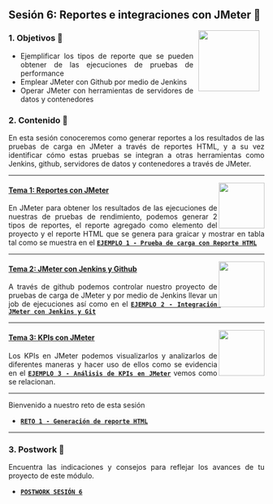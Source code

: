## Sesión 6: Reportes e integraciones con JMeter 🤖

<img src="../images/android-kotlin.png" align="right" height="120" hspace="10">
<div style="text-align: justify;">

### 1. Objetivos :dart: 

* Ejemplificar los tipos de reporte que se pueden obtener de las ejecuciones de pruebas de performance
* Emplear JMeter con Github por medio de Jenkins
* Operar JMeter con herramientas de servidores de datos y contenedores


### 2. Contenido :blue_book:

En esta sesión conoceremos como generar reportes a los resultados de las pruebas de carga en JMeter a través de reportes HTML, y a su vez identificar cómo estas pruebas se integran a otras herramientas como Jenkins, github, servidores de datos y contenedores a través de JMeter.        

---

<img src="images/tools.png" align="right" height="90"> 

#### <ins>Tema 1: Reportes con JMeter</ins>

En JMeter para obtener los resultados de las ejecuciones de nuestras de pruebas de rendimiento, podemos generar 2 tipos de reportes, el reporte agregado como elemento del proyecto y el reporte HTML que se genera para graicar y mostrar en tabla tal como se muestra en el [**`EJEMPLO 1 - Prueba de carga con Reporte HTML`**](./Ejemplo-01)

---

<img src="images/structure.png" align="right" height="90"> 

#### <ins>Tema 2: JMeter con Jenkins y Github</ins>
 
A través de github podemos controlar nuestro proyecto de pruebas de carga de JMeter y por medio de Jenkins llevar un job de ejecuciones así como en el [**`EJEMPLO 2 - Integración JMeter con Jenkins y Git`**](./Ejemplo-02)
 

---

<img src="images/emulator.jpg" align="right" height="90"> 

#### <ins>Tema 3: KPIs con JMeter</ins>

Los KPIs en JMeter podemos visualizarlos y analizarlos de diferentes maneras y hacer uso de ellos como se evidencia en el [**`EJEMPLO 3 - Análisis de KPIs en JMeter`**](./Ejemplo-03) vemos como se relacionan.
 
---
Bienvenido a nuestro reto de esta sesión
  
- [**`RETO 1 - Generación de reporte HTML`**](./Reto-01)
---

### 3. Postwork :memo:

Encuentra las indicaciones y consejos para reflejar los avances de tu proyecto de este módulo.

- [**`POSTWORK SESIÓN 6`**](./Postwork/)

<br/>


</div>

